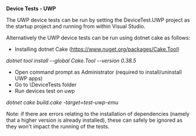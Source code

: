 **Device Tests - UWP**

The UWP device tests can be run by setting the DeviceTest.UWP project as the startup project and running from within Visual Studio.

Alternatively the UWP device tests can be run using dotnet cake as follows:
- Installing dotnet Cake (https://www.nuget.org/packages/Cake.Tool) 

*dotnet tool install --global Cake.Tool --version 0.38.5*

- Open command prompt as Administrator (required to install/uninstall UWP apps)
- Go to \DeviceTests folder
- Run devices test on uwp

*dotnet cake build.cake -target=test-uwp-emu*

Note: if there are errors relating to the installation of dependencies (namely that a higher version is already installed), these can safely be ignored as they won't impact the running of the tests.


